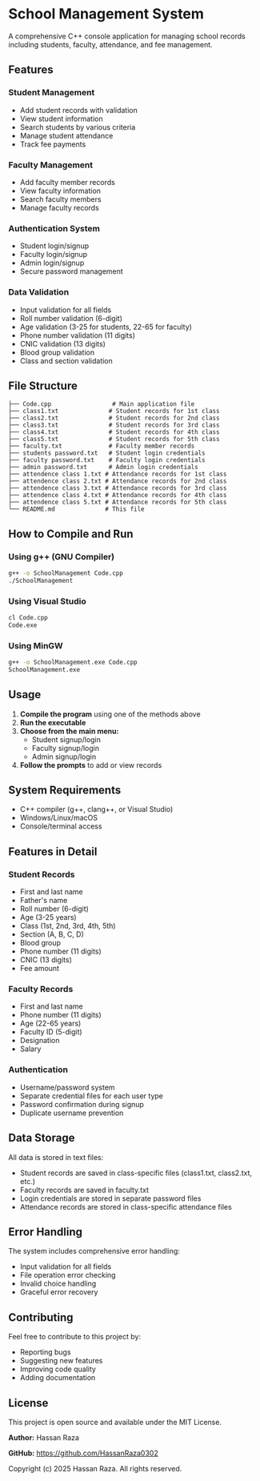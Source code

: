 # School Management System

A comprehensive C++ console application for managing school records including students, faculty, attendance, and fee management.

## Features

### Student Management
- Add student records with validation
- View student information
- Search students by various criteria
- Manage student attendance
- Track fee payments

### Faculty Management
- Add faculty member records
- View faculty information
- Search faculty members
- Manage faculty records

### Authentication System
- Student login/signup
- Faculty login/signup
- Admin login/signup
- Secure password management

### Data Validation
- Input validation for all fields
- Roll number validation (6-digit)
- Age validation (3-25 for students, 22-65 for faculty)
- Phone number validation (11 digits)
- CNIC validation (13 digits)
- Blood group validation
- Class and section validation

## File Structure

```
├── Code.cpp                 # Main application file
├── class1.txt              # Student records for 1st class
├── class2.txt              # Student records for 2nd class
├── class3.txt              # Student records for 3rd class
├── class4.txt              # Student records for 4th class
├── class5.txt              # Student records for 5th class
├── faculty.txt             # Faculty member records
├── students password.txt   # Student login credentials
├── faculty password.txt    # Faculty login credentials
├── admin password.txt      # Admin login credentials
├── attendence class 1.txt # Attendance records for 1st class
├── attendence class 2.txt # Attendance records for 2nd class
├── attendence class 3.txt # Attendance records for 3rd class
├── attendence class 4.txt # Attendance records for 4th class
├── attendence class 5.txt # Attendance records for 5th class
└── README.md              # This file
```

## How to Compile and Run

### Using g++ (GNU Compiler)
```bash
g++ -o SchoolManagement Code.cpp
./SchoolManagement
```

### Using Visual Studio
```bash
cl Code.cpp
Code.exe
```

### Using MinGW
```bash
g++ -o SchoolManagement.exe Code.cpp
SchoolManagement.exe
```

## Usage

1. **Compile the program** using one of the methods above
2. **Run the executable**
3. **Choose from the main menu:**
   - Student signup/login
   - Faculty signup/login
   - Admin signup/login
4. **Follow the prompts** to add or view records

## System Requirements

- C++ compiler (g++, clang++, or Visual Studio)
- Windows/Linux/macOS
- Console/terminal access

## Features in Detail

### Student Records
- First and last name
- Father's name
- Roll number (6-digit)
- Age (3-25 years)
- Class (1st, 2nd, 3rd, 4th, 5th)
- Section (A, B, C, D)
- Blood group
- Phone number (11 digits)
- CNIC (13 digits)
- Fee amount

### Faculty Records
- First and last name
- Phone number (11 digits)
- Age (22-65 years)
- Faculty ID (5-digit)
- Designation
- Salary

### Authentication
- Username/password system
- Separate credential files for each user type
- Password confirmation during signup
- Duplicate username prevention

## Data Storage

All data is stored in text files:
- Student records are saved in class-specific files (class1.txt, class2.txt, etc.)
- Faculty records are saved in faculty.txt
- Login credentials are stored in separate password files
- Attendance records are stored in class-specific attendance files

## Error Handling

The system includes comprehensive error handling:
- Input validation for all fields
- File operation error checking
- Invalid choice handling
- Graceful error recovery

## Contributing

Feel free to contribute to this project by:
- Reporting bugs
- Suggesting new features
- Improving code quality
- Adding documentation

## License

This project is open source and available under the MIT License. 

**Author:** Hassan Raza

**GitHub:** https://github.com/HassanRaza0302

Copyright (c) 2025 Hassan Raza. All rights reserved.
